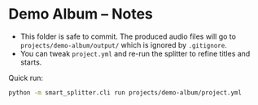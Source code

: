 # Demo Album – Notes

- This folder is safe to commit. The produced audio files will go to `projects/demo-album/output/` which is ignored by `.gitignore`.
- You can tweak `project.yml` and re-run the splitter to refine titles and starts.

Quick run:
```bash
python -m smart_splitter.cli run projects/demo-album/project.yml
```
  